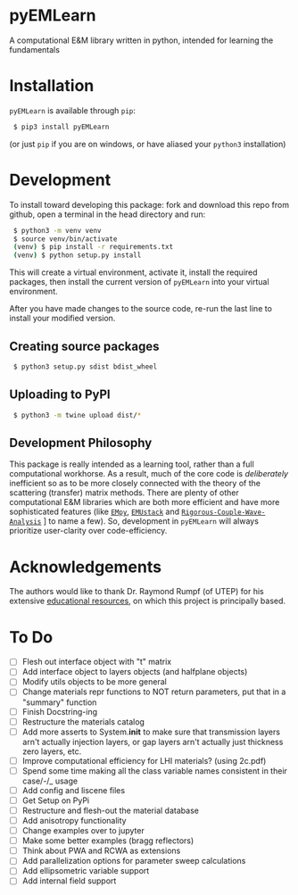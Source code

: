 # pyEMLearn
A computational E&amp;M library written in python, intended for learning the fundamentals

# Installation
`pyEMLearn` is available through `pip`:
```bash
 $ pip3 install pyEMLearn
```
(or just `pip` if you are on windows, or have aliased your `python3` installation)

# Development
To install toward developing this package: fork and download this repo from github, open a terminal in the head directory and run:
```bash
 $ python3 -m venv venv
 $ source venv/bin/activate
 (venv) $ pip install -r requirements.txt
 (venv) $ python setup.py install
```
This will create a virtual environment, activate it, install the required packages,
then install the current version of `pyEMLearn` into your virtual environment.

After you have made changes to the source code, re-run the last line to install
your modified version.

## Creating source packages
```bash
 $ python3 setup.py sdist bdist_wheel
```

## Uploading to PyPI
```bash
 $ python3 -m twine upload dist/*
```

## Development Philosophy
This package is really intended as a learning tool, rather than a full computational workhorse. As a result, much of the core code is *deliberately* inefficient so as to be more closely connected with the theory of the scattering (transfer) matrix methods. There are plenty of other computational E&amp;M libraries which are both more efficient and have more sophisticated features (like [`EMpy`](https://github.com/lbolla/EMpy), [`EMUstack`]( https://github.com/bjornsturmberg/EMUstack) and [`Rigorous-Couple-Wave-Analysis`](https://github.com/zhaonat/Rigorous-Coupled-Wave-Analysis)
] to name a few). So, development in `pyEMLearn` will always prioritize user-clarity over code-efficiency.

# Acknowledgements
The authors would like to thank Dr. Raymond Rumpf (of UTEP) for his extensive [educational resources](https://empossible.net/academics/emp5337/), on which this project is principally based.

# To Do
 - [ ] Flesh out interface object with "t" matrix
 - [ ] Add interface object to layers objects (and halfplane objects)
 - [ ] Modify utils objects to be more general
 - [ ] Change materials repr functions to NOT return parameters, put that in a "summary" function
 - [ ] Finish Docstring-ing
 - [ ] Restructure the materials catalog
 - [ ] Add more asserts to System.__init__ to make sure that transmission layers arn't actually injection layers, or gap layers arn't actually just thickness zero layers, etc.
 - [ ] Improve computational efficiency for LHI materials? (using 2c.pdf)
 - [ ] Spend some time making all the class variable names consistent in their case/-/_ usage
 - [ ] Add config and liscene files
 - [ ] Get Setup on PyPi
 - [ ] Restructure and flesh-out the material database
 - [ ] Add anisotropy functionality
 - [ ] Change examples over to jupyter
 - [ ] Make some better examples (bragg reflectors)
 - [ ] Think about PWA and RCWA as extensions
 - [ ] Add parallelization options for parameter sweep calculations
 - [ ] Add ellipsometric variable support
 - [ ] Add internal field support
